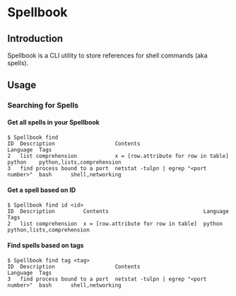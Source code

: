 # Spellbook

## Introduction

Spellbook is a CLI utility to store references for shell commands (aka spells). 

## Usage

### Searching for Spells

#### Get all spells in your Spellbook

```shell
$ Spellbook find
ID  Description                   Contents                                Language  Tags
2   list comprehension            x = [row.attribute for row in table]    python    python,lists,comprehension
3   find process bound to a port  netstat -tulpn | egrep "<port number>"  bash      shell,networking
```

#### Get a spell based on ID

```shell
$ Spellbook find id <id>
ID  Description         Contents                              Language  Tags
2   list comprehension  x = [row.attribute for row in table]  python    python,lists,comprehension
```

#### Find spells based on tags

```shell
$ Spellbook find tag <tag>
ID  Description                   Contents                                Language  Tags
3   find process bound to a port  netstat -tulpn | egrep "<port number>"  bash      shell,networking
```

